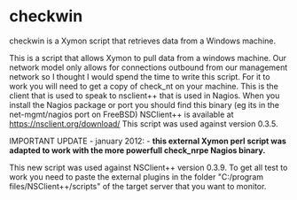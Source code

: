 # checkwin
checkwin is a Xymon script that retrieves data from a Windows machine.

This is a script that allows Xymon to pull data from a windows machine. Our network model only allows for connections outbound from our management network so I thought I would spend the time to write this script. For it to work you will need to get a copy of check_nt on your machine. This is the client that is used to speak to nsclient++ that is used in Nagios. When you install the Nagios package or port you should find this binary (eg its in the net-mgmt/nagios port on FreeBSD)
NSClient++ is available at https://nsclient.org/download/
This script was used against version 0.3.5.

IMPORTANT UPDATE - january 2012: - **this external Xymon perl script was adapted to work with the more powerfull check_nrpe Nagios binary.** 

This new script was used against NSClient++ version 0.3.9.
To get all test to work you need to paste the external plugins in the folder "C:/program files/NSClient++/scripts" of the target server that you want to monitor.
